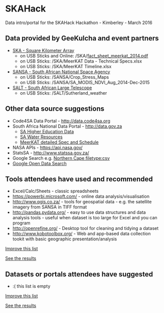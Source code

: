 # SKAHack
Data intro/portal for the SKAHack Hackathon - Kimberley - March 2016

## Data provided by GeeKulcha and event partners

- [SKA - Square Kilometer Array](http://www.ska.ac.za/)
  - on USB Sticks and Online: /SKA/[fact_sheet_meerkat_2014.pdf](http://www.ska.ac.za/download/fact_sheet_meerkat_2014.pdf)
  - on USB Sticks: /SKA/MeerKAT Data - Technical Specs.xlsx
  - on USB Sticks: /SKA/MeerKAT Timeline.xlsx
- [SANSA - South African National Space Agency](http://www.sansa.org.za/)
  - on USB Sticks: /SANSA/Crop_Stress_Maps
  - on USB Sticks: /SANSA/SA_MODIS_NDVI_Aug_2014-Dec-2015
- [SALT - South African Large Telescope](http://www.salt.ac.za/)
  - on USB Sticks: /SALT/Sutherland_weather

## Other data source suggestions

- Code4SA Data Portal - http://data.code4sa.org
- South Africa National Data Portal - http://data.gov.za
  - [SA Higher Education Data](http://chet.org.za/data/sahe-open-data)
  - [SA Water Resources](http://opendataportal.cloudapp.net/dataset/environmental-sustainability-and-resilience)
  - [MeerKAT detailed Spec and Schedule](http://opendataportal.cloudapp.net/dataset/nation-state-building/resource/df2ef640-a68f-4eda-981c-fe694b0a78b5)
- NASA APIs - https://api.nasa.gov/
- StatsSA - http://www.statssa.gov.za/
- Google Search e.g. [Northern Cape filetype:csv](https://www.google.co.za/webhp?sourceid=chrome-instant&ion=1&espv=2&ie=UTF-8#q=northern%20cape%20filetype%3Acsv)
- [Google Open Data Search](http://www.google.co.za/publicdata/explore?ds=z2m2be8qd7khci_&ctype=l&met_y=college#!ctype=l&strail=false&bcs=d&nselm=h&met_y=fet&scale_y=lin&ind_y=false&rdim=province&idim=province:Eastern+Cape:Foreign:Free+State:Gauteng:Limpopo:KwaZulu-Natal:Mpumalanga:North+West:Northern+Cape:Western+Cape&ifdim=province&hl=en_US&dl=en_US&ind=false)

## Tools attendees have used and recommended

- Excel/Calc/Sheets - classic spreadsheets
- https://powerbi.microsoft.com/ - online data analysis/visualisation
- http://www.qgis.co.za/ - tools for geospatial data - e.g. the satellite imagery from SANSA in TIFF format
- http://pandas.pydata.org/ - easy to use data structures and data analysis tools - useful when dataset is too large for Excel and you can program
- http://openrefine.org/ - Desktop tool for cleaning and tidying a dataset
- http://www.kobotoolbox.org/ - Web and app-based data collection tookit with basic geographic presentation/analysis

[Improve this list](http://goo.gl/forms/G79sDoBhrL)

[See the results](https://docs.google.com/spreadsheets/d/10ppyt2gusvgzWO5h6ImkbGdLOsKkECYY1lzJ5Dp0hks/edit?usp=sharing)

## Datasets or portals attendees have suggested

- :( this list is empty

[Improve this list](http://goo.gl/forms/NhwniDg5Eo)

[See the results](https://docs.google.com/spreadsheets/d/1Qn5kR5wIhyfUVS6I3FNh5jaPz1KGuvJTNq4ZF3G4zas/edit?usp=sharing)
